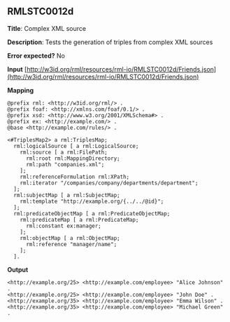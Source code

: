 ## RMLSTC0012d

**Title**: Complex XML source

**Description**: Tests the generation of triples from complex XML sources

**Error expected?** No

**Input**
 [http://w3id.org/rml/resources/rml-io/RMLSTC0012d/Friends.json](http://w3id.org/rml/resources/rml-io/RMLSTC0012d/Friends.json)

**Mapping**
```
@prefix rml: <http://w3id.org/rml/> .
@prefix foaf: <http://xmlns.com/foaf/0.1/> .
@prefix xsd: <http://www.w3.org/2001/XMLSchema#> .
@prefix ex: <http://example.com/> .
@base <http://example.com/rules/> .

<#TriplesMap2> a rml:TriplesMap;
  rml:logicalSource [ a rml:LogicalSource;
    rml:source [ a rml:FilePath;
      rml:root rml:MappingDirectory;
      rml:path "companies.xml";
    ];
    rml:referenceFormulation rml:XPath;
    rml:iterator "/companies/company/departments/department";
  ];
  rml:subjectMap [ a rml:SubjectMap;
    rml:template "http://example.org/{../../@id}";
  ];
  rml:predicateObjectMap [ a rml:PredicateObjectMap;
    rml:predicateMap [ a rml:PredicateMap;
      rml:constant ex:manager;
    ];
    rml:objectMap [ a rml:ObjectMap;
      rml:reference "manager/name";
    ];
  ].

```

**Output**
```
<http://example.org/25> <http://example.com/employee> "Alice Johnson" .
<http://example.org/25> <http://example.com/employee> "John Doe" .
<http://example.org/35> <http://example.com/employee> "Emma Wilson" .
<http://example.org/35> <http://example.com/employee> "Michael Green" .

```

